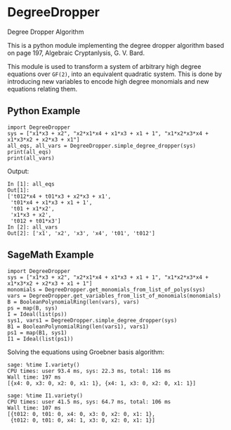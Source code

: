 # DegreeDropper
Degree Dropper Algorithm

This is a python module implementing the degree dropper algorithm based on 
page 197, Algebraic Cryptanlysis, G. V. Bard.

This module is used to transform a system of arbitrary high degree equations
over `GF(2)`, into an equivalent quadratic system. This is done by introducing
new variables to encode high degree monomials and new equations relating them. 

## Python Example
```
import DegreeDropper
sys = ["x1*x3 + x2", "x2*x1*x4 + x1*x3 + x1 + 1", "x1*x2*x3*x4 + x1*x3*x2 + x2*x3 + x1"]
all_eqs, all_vars = DegreeDropper.simple_degree_dropper(sys)
print(all_eqs)
print(all_vars)
```
Output: 
```
In [1]: all_eqs                                                                                                                
Out[1]: 
['t012*x4 + t01*x3 + x2*x3 + x1',
 't01*x4 + x1*x3 + x1 + 1',
 't01 + x1*x2',
 'x1*x3 + x2',
 't012 + t01*x3']
In [2]: all_vars                                                                                                               
Out[2]: ['x1', 'x2', 'x3', 'x4', 't01', 't012']
```
## SageMath Example
```
import DegreeDropper
sys = ["x1*x3 + x2", "x2*x1*x4 + x1*x3 + x1 + 1", "x1*x2*x3*x4 + x1*x3*x2 + x2*x3 + x1 + 1"]
monomials = DegreeDropper.get_monomials_from_list_of_polys(sys)     
vars = DegreeDropper.get_variables_from_list_of_monomials(monomials)
B = BooleanPolynomialRing(len(vars), vars)
ps = map(B, sys)
I = Ideal(list(ps))
sys1, vars1 = DegreeDropper.simple_degree_dropper(sys)
B1 = BooleanPolynomialRing(len(vars1), vars1)
ps1 = map(B1, sys1)
I1 = Ideal(list(ps1))
```
Solving the equations using Groebner basis algorithm: 
```
sage: %time I.variety()
CPU times: user 93.4 ms, sys: 22.3 ms, total: 116 ms
Wall time: 197 ms
[{x4: 0, x3: 0, x2: 0, x1: 1}, {x4: 1, x3: 0, x2: 0, x1: 1}]

sage: %time I1.variety()
CPU times: user 41.5 ms, sys: 64.7 ms, total: 106 ms
Wall time: 107 ms
[{t012: 0, t01: 0, x4: 0, x3: 0, x2: 0, x1: 1},
 {t012: 0, t01: 0, x4: 1, x3: 0, x2: 0, x1: 1}]
```

